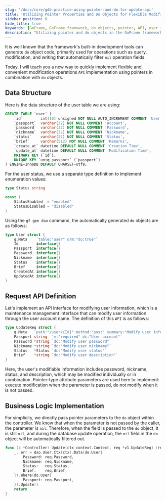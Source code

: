 ```yaml
---
slug: '/docs/core/gdb-practice-using-pointer-and-do-for-update-api'
title: 'Utilizing Pointer Properties and Do Objects for Flexible Modification Interfaces'
sidebar_position: 0
hide_title: true
keywords: [GoFrame, GoFrame framework, do objects, pointer, API, user information modification, database update, request parameters, business logic, automatic filtering]
description: "Utilizing pointer and do objects in the GoFrame framework to implement flexible modification interface APIs. By using attributes with pointer types and do objects, developers can easily perform user information modification operations, including updates to fields like password, nickname, and status, effectively simplifying the complexity of database updates."
---
```


It is well known that the framework's built-in development tools can generate `do` object code, primarily used for operations such as query, modification, and writing that automatically filter `nil` operation fields.

Today, I will teach you a new way to quickly implement flexible and convenient modification operations `API` implementation using pointers in combination with `do` objects.

## Data Structure

Here is the data structure of the user table we are using:

```sql
CREATE TABLE `user` (
    `id`        int(10) unsigned NOT NULL AUTO_INCREMENT COMMENT 'User ID',
    `passport`  varchar(32) NOT NULL COMMENT 'Account',
    `password`  varchar(32) NOT NULL COMMENT 'Password',
    `nickname`  varchar(32) NOT NULL COMMENT 'Nickname',
    `status`    varchar(32) NOT NULL COMMENT 'Status',
    `brief`     varchar(512) NOT NULL COMMENT 'Remarks',
    `create_at` datetime DEFAULT NULL COMMENT 'Creation Time',
    `update_at` datetime DEFAULT NULL COMMENT 'Modification Time',
    PRIMARY KEY (`id`),
    UNIQUE KEY `uniq_passport` (`passport`)
) ENGINE=InnoDB DEFAULT CHARSET=utf8;
```

For the user status, we use a separate type definition to implement enumeration values:

```go
type Status string

const (
    StatusEnabled  = "enabled"
    StatusDisabled = "disabled"
)
```

Using the `gf gen dao` command, the automatically generated `do` objects are as follows:

```go
type User struct {
    g.Meta    `table:"user" orm:"do:true"`
    Id        interface{}
    Passport  interface{}
    Password  interface{}
    Nickname  interface{}
    Status    interface{}
    Brief     interface{}
    CreatedAt interface{}
    UpdatedAt interface{}
}
```

## Request API Definition

Let's implement an API interface for modifying user information, which is a maintenance management interface that can modify user information through the user account name. The definition of this `API` is as follows:

```go
type UpdateReq struct {
    g.Meta   `path:"/user/{Id}" method:"post" summary:"Modify user information"`
    Passport string  `v:"required" dc:"User account"`
    Password *string `dc:"Modify user password"`
    Nickname *string `dc:"Modify user nickname"`
    Status   *Status `dc:"Modify user status"`
    Brief    *string `dc:"Modify user description"`
}
```

Here, the user's modifiable information includes password, nickname, status, and description, which may be modified individually or in combination. Pointer-type attribute parameters are used here to implement: execute modification when the parameter is passed, do not modify when it is not passed.

## Business Logic Implementation

For simplicity, we directly pass pointer parameters to the `do` object within the controller. We know that when the parameter is not passed by the caller, the parameter is `nil`. Therefore, when the field is passed to the `do` object, it is still `nil`, and during the database update operation, the `nil` field in the `do` object will be automatically filtered out.

```go
func (c *Controller) Update(ctx context.Context, req *v1.UpdateReq) (res *v1.UpdateRes, err error) {
    _, err = dao.User.Ctx(ctx).Data(do.User{
        Password: req.Password,
        Nickname: req.Nickname,
        Status:   req.Status,
        Brief:    req.Brief,
    }).Where(do.User{
        Passport: req.Passport,
    }).Update()
    return
}
```